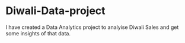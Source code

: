 # Diwali-Data-project
I have created a Data Analytics project to analyise Diwali Sales and get some insights of that data.
